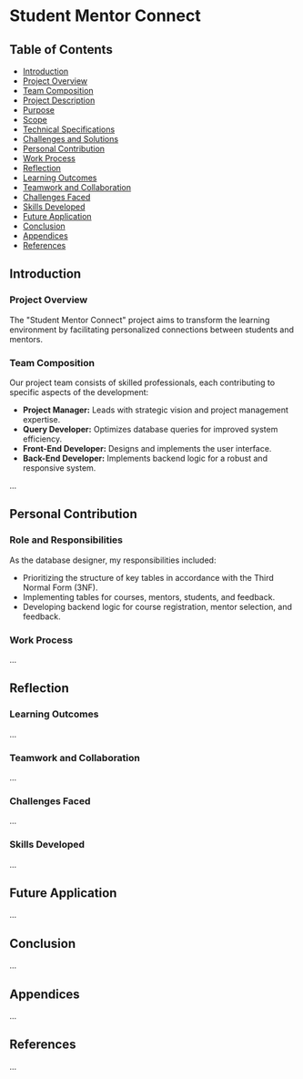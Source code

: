# Student Mentor Connect

## Table of Contents
- [Introduction](#introduction)
- [Project Overview](#project-overview)
- [Team Composition](#team-composition)
- [Project Description](#project-description)
- [Purpose](#purpose)
- [Scope](#scope)
- [Technical Specifications](#technical-specifications)
- [Challenges and Solutions](#challenges-and-solutions)
- [Personal Contribution](#personal-contribution)
- [Work Process](#work-process)
- [Reflection](#reflection)
- [Learning Outcomes](#learning-outcomes)
- [Teamwork and Collaboration](#teamwork-and-collaboration)
- [Challenges Faced](#challenges-faced)
- [Skills Developed](#skills-developed)
- [Future Application](#future-application)
- [Conclusion](#conclusion)
- [Appendices](#appendices)
- [References](#references)

## Introduction

### Project Overview
The "Student Mentor Connect" project aims to transform the learning environment by facilitating personalized connections between students and mentors.

### Team Composition
Our project team consists of skilled professionals, each contributing to specific aspects of the development:
- **Project Manager:** Leads with strategic vision and project management expertise.
- **Query Developer:** Optimizes database queries for improved system efficiency.
- **Front-End Developer:** Designs and implements the user interface.
- **Back-End Developer:** Implements backend logic for a robust and responsive system.

...

## Personal Contribution

### Role and Responsibilities
As the database designer, my responsibilities included:
- Prioritizing the structure of key tables in accordance with the Third Normal Form (3NF).
- Implementing tables for courses, mentors, students, and feedback.
- Developing backend logic for course registration, mentor selection, and feedback.

### Work Process
...

## Reflection

### Learning Outcomes
...

### Teamwork and Collaboration
...

### Challenges Faced
...

### Skills Developed
...

## Future Application
...

## Conclusion

...

## Appendices
...

## References
...
